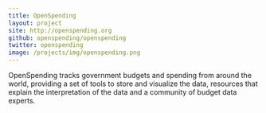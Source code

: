```yaml
---
title: OpenSpending
layout: project
site: http://openspending.org
github: openspending/openspending
twitter: openspending
image: /projects/img/openspending.png
---
```


OpenSpending tracks government budgets and spending from around the 
world, providing a set of tools to store and visualize the data, 
resources that explain the interpretation of the data and
a community of budget data experts.
